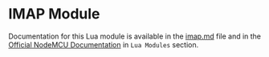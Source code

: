 # IMAP Module

Documentation for this Lua module is available in the [imap.md](../../docs/en/lua-modules/imap.md) file and in the [Official NodeMCU Documentation](https://nodemcu.readthedocs.io/) in `Lua Modules` section.